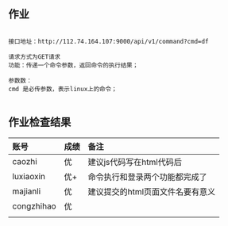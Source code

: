 ## 作业

```

接口地址：http://112.74.164.107:9000/api/v1/command?cmd=df

请求方式为GET请求
功能：传递一个命令参数，返回命令的执行结果；

参数数：
cmd 是必传参数，表示linux上的命令；


```




## 作业检查结果
 
|账号            |成绩  |备注               |   
|:--------------|:---  |:----------------- |
|caozhi         |优    |  建议js代码写在html代码后                |
|luxiaoxin      |优+   |  命令执行和登录两个功能都完成了                 | 
|majianli       |优   |  建议提交的html页面文件名要有意义                 | 
|congzhihao       |优   |                   | 
|      |   |                   |
